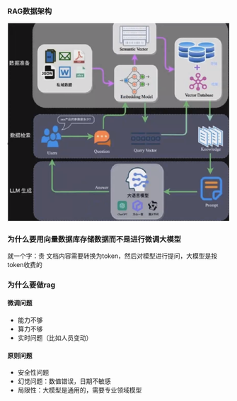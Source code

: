 ### RAG数据架构
![alt text](rag.png)

### 为什么要用向量数据库存储数据而不是进行微调大模型
就一个字：贵
文档内容需要转换为token，然后对模型进行提问，大模型是按token收费的


### 为什么要做rag
#### 微调问题
- 能力不够
- 算力不够
- 实时问题（比如人员变动）

#### 原则问题
- 安全性问题
- 幻觉问题：数值错误，日期不敏感
- 局限性：大模型是通用的，需要专业领域模型